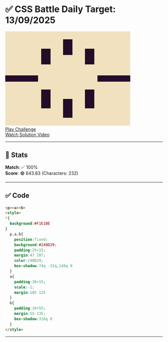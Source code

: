 # ✅ CSS Battle Daily Target: 13/09/2025

![Target](./images/13.png)  
[Play Challenge](https://cssbattle.dev/play/74qJGiNEE80krdJNMMfp)  
[Watch Solution Video](https://youtube.com/shorts/WPVAQH2l-70)

---

## 🔢 Stats

**Match**: ✅ 100%  
**Score**: 🟢 643.83 (Characters: 232)

---

## ✅ Code

```html
<p><a><b>
<style>
*{
  background:#F1E1BE
}
  p,a,b{
    position:fixed;
    background:#240D29;
    padding:25+15;
    margin:47 107;
    color:240D29;
    box-shadow:74q -32q,148q 0
  }
  a{
    padding:30+15;
    scale:-1;
    margin:105 125
  }
  b{
    padding:10+55;
    margin:55-135;
    box-shadow:318q 0
  }
</style>


```

---